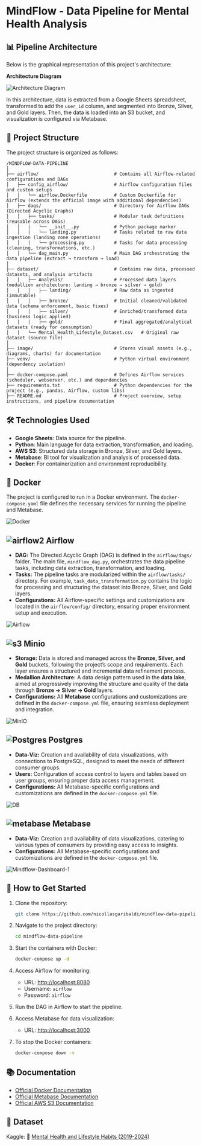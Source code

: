 # MindFlow - Data Pipeline for Mental Health Analysis

## 📊 Pipeline Architecture
Below is the graphical representation of this project's architecture:

**Architecture Diagram**

![Architecture Diagram](https://github.com/user-attachments/assets/2334c84b-a353-4454-b4a4-9c0e98836dfa)

In this architecture, data is extracted from a Google Sheets spreadsheet, transformed to add the `user_id` column, and segmented into Bronze, Silver, and Gold layers. Then, the data is loaded into an S3 bucket, and visualization is configured via Metabase.

## 📂 Project Structure
The project structure is organized as follows:

```
/MINDFLOW-DATA-PIPELINE  
│  
├── airflow/                            # Contains all Airflow-related configurations and DAGs  
│   ├── config_airflow/                 # Airflow configuration files and custom setups  
│   │   └── airflow.Dockerfile          # Custom Dockerfile for Airflow (extends the official image with additional dependencies)  
│   ├── dags/                           # Directory for Airflow DAGs (Directed Acyclic Graphs)  
│   │   ├── tasks/                      # Modular task definitions (reusable across DAGs)  
│   │   |   └── __init__.py             # Python package marker  
│   │   |   └── landing.py              # Tasks related to raw data ingestion (landing zone operations)  
│   │   |   └── processing.py           # Tasks for data processing (cleaning, transformations, etc.)  
│   │   └── dag_main.py                 # Main DAG orchestrating the data pipeline (extract → transform → load)  
│  
├── dataset/                            # Contains raw data, processed datasets, and analysis artifacts  
│   |   ├── Analysis/                   # Processed data layers (medallion architecture: landing → bronze → silver → gold)  
│   |   |   ├── landing/                # Raw data as ingested (immutable)  
│   |   |   ├── bronze/                 # Initial cleaned/validated data (schema enforcement, basic fixes)  
│   |   |   ├── silver/                 # Enriched/transformed data (business logic applied)  
│   |   |   ├── gold/                   # Final aggregated/analytical datasets (ready for consumption)  
│   |   └── Mental_Health_Lifestyle_Dataset.csv   # Original raw dataset (source file)  
│  
├── image/                              # Stores visual assets (e.g., diagrams, charts) for documentation  
├── venv/                               # Python virtual environment (dependency isolation)  
│  
├── docker-compose.yaml                 # Defines Airflow services (scheduler, webserver, etc.) and dependencies  
├── requirements.txt                    # Python dependencies for the project (e.g., pandas, Airflow, custom libs)  
├── README.md                           # Project overview, setup instructions, and pipeline documentation  
```

## 🛠️ Technologies Used
- **Google Sheets**: Data source for the pipeline.
- **Python**: Main language for data extraction, transformation, and loading.
- **AWS S3**: Structured data storage in Bronze, Silver, and Gold layers.
- **Metabase**: BI tool for visualization and analysis of processed data.
- **Docker**: For containerization and environment reproducibility.

## 🐳 Docker
The project is configured to run in a Docker environment. The `docker-compose.yaml` file defines the necessary services for running the pipeline and Metabase.

![Docker](https://github.com/user-attachments/assets/759bbcfa-e349-4687-ac15-b12ea1a53488)

## ![airflow2](https://github.com/user-attachments/assets/159a8038-6bf5-43fd-b0b1-328a6896b0f6) Airflow

- **DAG:** The Directed Acyclic Graph (DAG) is defined in the `airflow/dags/` folder. The main file, `mindflow_dag.py`, orchestrates the data pipeline tasks, including data extraction, transformation, and loading.  
- **Tasks:** The pipeline tasks are modularized within the `airflow/tasks/` directory. For example, `task_data_transformation.py` contains the logic for processing and structuring the dataset into Bronze, Silver, and Gold layers.  
- **Configurations:** All Airflow-specific settings and customizations are located in the `airflow/config/` directory, ensuring proper environment setup and execution.  

![Airflow](https://github.com/user-attachments/assets/0c5b4195-2f2d-4f79-8de8-060a2cd343a7)

## ![s3](https://github.com/user-attachments/assets/5a767046-d971-4b7d-97f2-02bb641f4b30) Minio

- **Storage:** Data is stored and managed across the **Bronze, Silver, and Gold** buckets, following the project’s scope and requirements. Each layer ensures a structured and incremental data refinement process.  
- **Medallion Architecture:** A data design pattern used in the **data lake**, aimed at progressively improving the structure and quality of the data through **Bronze → Silver → Gold** layers.  
- **Configurations:** All **Metabase** configurations and customizations are defined in the `docker-compose.yml` file, ensuring seamless deployment and integration.  

![MinIO](https://github.com/user-attachments/assets/3343c493-87e0-463d-92a4-ee8a3802cc86)

## ![Postgres](https://github.com/user-attachments/assets/79b963dc-9ced-4aa1-b2bd-880588012a6f) Postgres

- **Data-Viz:** Creation and availability of data visualizations, with connections to PostgreSQL, designed to meet the needs of different consumer groups.  
- **Users:** Configuration of access control to layers and tables based on user groups, ensuring proper data access management.  
- **Configurations:** All Metabase-specific configurations and customizations are defined in the `docker-compose.yml` file.  

![DB](https://github.com/user-attachments/assets/b897b181-a202-48f3-a9d0-a05fd1c8bad1)

## ![metabase](https://github.com/user-attachments/assets/aab28b91-2e03-408b-ac4c-54b40d4056ba) Metabase

- **Data-Viz:** Creation and availability of data visualizations, catering to various types of consumers by providing easy access to insights.  
- **Configurations:** All Metabase-specific configurations and customizations are defined in the `docker-compose.yml` file.  

![Mindflow-Dashboard-1](https://github.com/user-attachments/assets/ffb2ee0d-0294-4630-a5ca-d5e71ecfc6bd)

## 🚀 How to Get Started
1. Clone the repository:
   ```bash
   git clone https://github.com/nicollasgaribaldi/mindflow-data-pipeline.git
   ```
2. Navigate to the project directory:
   ```bash
   cd mindflow-data-pipeline
   ```
3. Start the containers with Docker:
   ```bash
   docker-compose up -d
   ```
4. Access Airflow for monitoring:  
   - URL: [http://localhost:8080](http://localhost:8080)  
   - Username: `airflow`  
   - Password: `airflow`  

5. Run the DAG in Airflow to start the pipeline.  

6. Access Metabase for data visualization:  
   - URL: [http://localhost:3000](http://localhost:3000)

7. To stop the Docker containers:
   ```bash
   docker-compose down -v
   ```

## 📚 Documentation
- [Official Docker Documentation](https://docs.docker.com/)
- [Official Metabase Documentation](https://www.metabase.com/docs/)
- [Official AWS S3 Documentation](https://docs.aws.amazon.com/s3/index.html)

## **📜 Dataset**  
Kaggle: 🧠 [Mental Health and Lifestyle Habits (2019-2024)](https://www.kaggle.com/datasets/mental-health-and-lifestyle)
